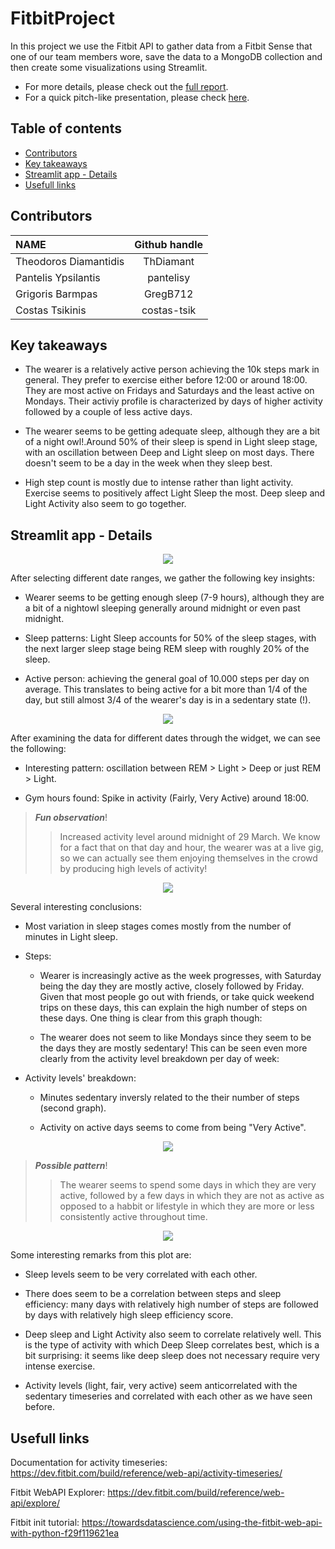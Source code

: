 # FitbitProject

In this project we use the Fitbit API to gather data from a Fitbit Sense that one of our team members wore, save the data to a MongoDB collection and then create some visualizations using Streamlit.

* For more details, please check out the [full report](documents/report.md).
* For a quick pitch-like presentation, please check [here](documents/FitBit-Presentation.pptx).

## Table of contents
- [Contributors](#contributors)
- [Key takeaways](#key-takeaways)
- [Streamlit app - Details](#streamlit-app-details)
- [Usefull links](#usefull-links)


## Contributors
|NAME|Github handle|
|:----------------|:----------------:|
|Theodoros Diamantidis|ThDiamant|
|Pantelis Ypsilantis|pantelisy|
|Grigoris Barmpas|GregB712|
|Costas Tsikinis|costas-tsik|

## Key takeaways

* The wearer is a relatively active person achieving the 10k steps mark in general. They prefer to exercise either before 12:00 or around 18:00. They are most active on Fridays and Saturdays and the least active on Mondays. Their activiy profile is characterized by days of higher activity followed by a couple of less active days.

* The wearer seems to be getting adequate sleep, although they are a bit of a night owl!.Around 50% of their sleep is spend in Light sleep stage, with an oscillation between Deep and Light sleep on most days. There doesn't seem to be a day in the week when they sleep best.

* High step count is mostly due to intense rather than light activity. Exercise seems to positively affect Light Sleep the most. Deep sleep and Light Activity also seem to go together.

## Streamlit app - Details

<p align="center">
  <img src="./images/Streamlit-1.PNG" />
</p>

After selecting different date ranges, we gather the following key insights:

* Wearer seems to be getting enough sleep (7-9 hours), although they are a bit of a nightowl sleeping generally around midnight or even past midnight.

* Sleep patterns: Light Sleep accounts for 50% of the sleep stages, with the next larger sleep stage being REM sleep with roughly 20% of the sleep.

* Active person: achieving the general goal of 10.000 steps per day on average. This translates to being active for a bit more than 1/4 of the day, but still almost 3/4 of the wearer's day is in a sedentary state (!).


<p align="center">
  <img src="./images/Streamlit-2.PNG" />
</p>

After examining the data for different dates through the widget, we can see the following:

* Interesting pattern: oscillation between REM > Light > Deep or just REM > Light.

* Gym hours found: Spike in activity (Fairly, Very Active) around 18:00.

> **_Fun observation_**!
>> Increased activity level around midnight of 29 March. We know for a fact that on that day and hour, the wearer was at a live gig, so we can actually see them enjoying themselves in the crowd by producing high levels of activity!

<p align="center">
  <img src="./images/Streamlit-3.PNG" />
</p>

Several interesting conclusions:

* Most variation in sleep stages comes mostly from the number of minutes in Light sleep.

* Steps:

    * Wearer is increasingly active as the week progresses, with Saturday being the day they are mostly active, closely followed by Friday. Given that most people go out with friends, or take quick weekend trips on these days, this can explain the high number of steps on these days. One thing is clear from this graph though: 

    * The wearer does not seem to like Mondays since they seem to be the days they are mostly sedentary! This can be seen even more clearly from the activity level breakdown per day of week:

* Activity levels' breakdown:

    * Minutes sedentary inversly related to the their number of steps (second graph). 
    
    * Activity on active days seems to come from being "Very Active".


<p align="center">
  <img src="./images/Streamlit-4.PNG" />
</p>

> **_Possible pattern_**!
>> The wearer seems to spend some days in which they are very active, followed by a few days in which they are not as active as opposed to a habbit or lifestyle in which they are more or less consistently active throughout time.


<p align="center">
  <img src="./images/timeSeriesComparisonMerged.jpg" />
</p>

Some interesting remarks from this plot are:

* Sleep levels seem to be very correlated with each other.

* There does seem to be a correlation between steps and sleep efficiency: many days with relatively high number of steps are followed by days with relatively high sleep efficiency score.

* Deep sleep and Light Activity also seem to correlate relatively well. This is the type of activity with which Deep Sleep correlates best, which is a bit surprising: it seems like deep sleep does not necessary require very intense exercise.

* Activity levels (light, fair, very active) seem anticorrelated with the sedentary timeseries and correlated with each other as we have seen before.


## Usefull links
Documentation for activity timeseries: https://dev.fitbit.com/build/reference/web-api/activity-timeseries/

Fitbit WebAPI Explorer: https://dev.fitbit.com/build/reference/web-api/explore/

Fitbit init tutorial: https://towardsdatascience.com/using-the-fitbit-web-api-with-python-f29f119621ea